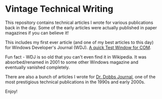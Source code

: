 # Vintage Technical Writing

This repository contains technical articles I wrote for various publications back in the day.
Some of the early articles were actually published in paper magazines if you can believe it!

This includes my first ever article (and one of my best articles to this day) for Windows Developer's Journal (WDJ).
[A quick Test Window for COM](http://htmlpreview.github.io/?https://github.com/the-gigi/vintage-technical-writing/blob/master/windows-developer-journal/a-quick-test-window-for-com/index.html).

Fun fact - WDJ is so old that you can't even find it in Wikipedia. It was absorbed/renamed in 2001 to some other Windows magazine and eventually vanished completely.

There are also a bunch of articles I wrote for [Dr. Dobbs Journal](https://en.wikipedia.org/wiki/Dr._Dobb's_Journal), one of the most prestigious technical publications in the 1990s and early 2000s.

Enjoy!